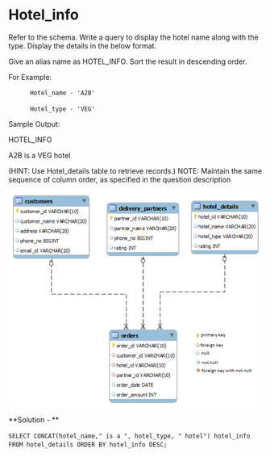 # Hotel_info

Refer to the schema. Write a query to display the hotel name along with the type. Display the details in the below format.

Give an alias name as HOTEL_INFO. Sort the result in descending order.

For Example: 

          Hotel_name - 'A2B'

          Hotel_type - 'VEG'

Sample Output:

HOTEL_INFO

A2B is a VEG hotel

(HINT: Use Hotel_details table to retrieve records.)
NOTE: Maintain the same sequence of column order, as specified in the question description

![Local Image](../images/Hotel_mysql.png)

**Solution - **

`SELECT CONCAT(hotel_name," is a ", hotel_type, " hotel") hotel_info FROM hotel_details
ORDER BY hotel_info DESC;`